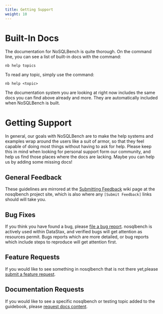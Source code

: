 ```yaml
---
title: Getting Support
weight: 10
---
```


# Built-In Docs

The documentation for NoSQLBench is quite thorough. On the command line, you can see a list of built-in docs with the
command:

    nb help topics

To read any topic, simply use the command:

    nb help <topic>

The documentation system you are looking at right now includes the same docs you can find above already and more. They
are automatically included when NoSQLBench is built.

# Getting Support

In general, our goals with NoSQLBench are to make the help systems and examples wrap around the users like a suit of
armor, so that they feel capable of doing most things without having to ask for help. Please keep this in mind when
looking for personal support form our community, and help us find those places where the docs are lacking. Maybe you can
help us by adding some missing docs!

## General Feedback

These guidelines are mirrored at the
[Submitting Feedback](https://github.com/nosqlbench/nosqlbench/wiki/Submitting-Feedback) wiki page at the nosqlbench
project site, which is also where any `[Submit Feedback]` links should will take you.

## Bug Fixes

If you think you have found a bug, please
[file a bug report](https://github.com/nosqlbench/nosqlbench/issues/new?labels=bug). nosqlbench is actively used within
DataStax, and verified bugs will get attention as resources permit. Bugs reports which are more detailed, or bug reports
which include steps to reproduce will get attention first.

## Feature Requests

If you would like to see something in nosqlbench that is not there yet,please
[submit a feature request](https://github.com/nosqlbench/nosqlbench/issues/new?labels=feature).

## Documentation Requests

If you would like to see a specific nosqlbench or testing topic added to the guidebook, please
[request docs content](https://github.com/nosqlbench/nosqlbench/issues/new?labels=docs).

